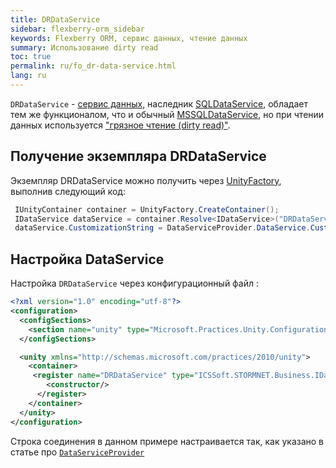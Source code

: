 ```yaml
---
title: DRDataService
sidebar: flexberry-orm_sidebar
keywords: Flexberry ORM, сервис данных, чтение данных
summary: Использование dirty read
toc: true
permalink: ru/fo_dr-data-service.html
lang: ru
---
```


`DRDataService` - [сервис данных](fo_data-service.html), наследник [SQLDataService](fo_sql-data-service.html), обладает тем же функционалом, что и обычный [MSSQLDataService](fo_mssql-data-service.html), но при чтении данных используется ["грязное чтение (dirty read)"](http://msdn.microsoft.com/ru-ru/library/ms173763.aspx).

## Получение экземпляра DRDataService

Экземпляр DRDataService можно получить через [UnityFactory](fo_unity-factory.html), выполнив следующий код:

```csharp
 IUnityContainer container = UnityFactory.CreateContainer();
 IDataService dataService = container.Resolve<IDataService>("DRDataService");
 dataService.CustomizationString = DataServiceProvider.DataService.CustomizationString;
```

## Настройка DataService

Настройка `DRDataService` через конфигурационный файл :

```xml
<?xml version="1.0" encoding="utf-8"?>
<configuration>
  <configSections>
    <section name="unity" type="Microsoft.Practices.Unity.Configuration.UnityConfigurationSection, Microsoft.Practices.Unity.Configuration"/>
  </configSections>

  <unity xmlns="http://schemas.microsoft.com/practices/2010/unity">
    <container>
     <register name="DRDataService" type="ICSSoft.STORMNET.Business.IDataService, ICSSoft.STORMNET.Business" mapTo="ICSSoft.STORMNET.Business.DRDataService, ICSSoft.STORMNET.Business.DRDataService">
        <constructor/>
      </register>
    </container>
  </unity>
</configuration>
```

Строка соединения в данном примере настраивается так, как указано в статье про [`DataServiceProvider`](fo_ds-provider.html)
